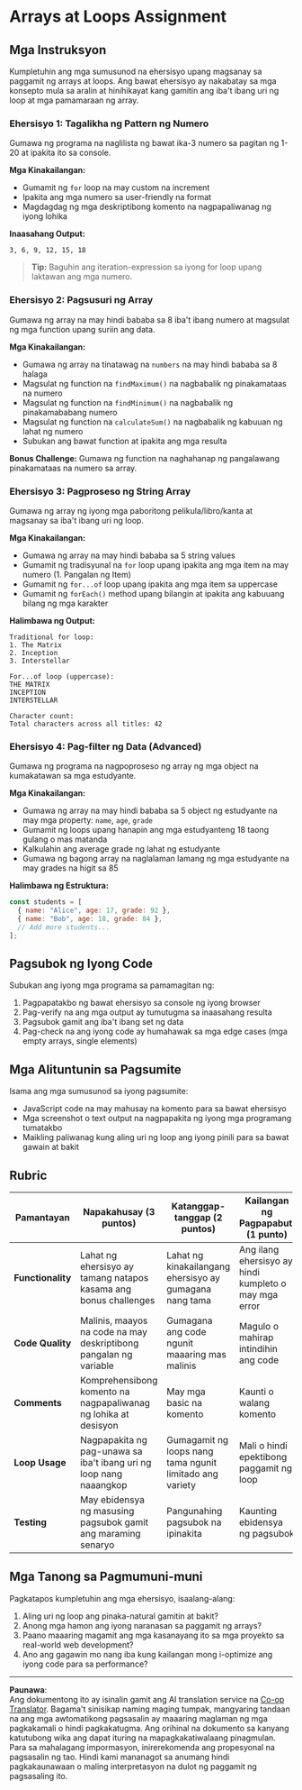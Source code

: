 <!--
CO_OP_TRANSLATOR_METADATA:
{
  "original_hash": "8abcada0534e0fb3a7556ea3c5a2a8a4",
  "translation_date": "2025-10-22T15:18:27+00:00",
  "source_file": "2-js-basics/4-arrays-loops/assignment.md",
  "language_code": "tl"
}
-->
# Arrays at Loops Assignment

## Mga Instruksyon

Kumpletuhin ang mga sumusunod na ehersisyo upang magsanay sa paggamit ng arrays at loops. Ang bawat ehersisyo ay nakabatay sa mga konsepto mula sa aralin at hinihikayat kang gamitin ang iba't ibang uri ng loop at mga pamamaraan ng array.

### Ehersisyo 1: Tagalikha ng Pattern ng Numero
Gumawa ng programa na naglilista ng bawat ika-3 numero sa pagitan ng 1-20 at ipakita ito sa console.

**Mga Kinakailangan:**
- Gumamit ng `for` loop na may custom na increment
- Ipakita ang mga numero sa user-friendly na format
- Magdagdag ng mga deskriptibong komento na nagpapaliwanag ng iyong lohika

**Inaasahang Output:**
```
3, 6, 9, 12, 15, 18
```

> **Tip:** Baguhin ang iteration-expression sa iyong for loop upang laktawan ang mga numero.

### Ehersisyo 2: Pagsusuri ng Array
Gumawa ng array na may hindi bababa sa 8 iba't ibang numero at magsulat ng mga function upang suriin ang data.

**Mga Kinakailangan:**
- Gumawa ng array na tinatawag na `numbers` na may hindi bababa sa 8 halaga
- Magsulat ng function na `findMaximum()` na nagbabalik ng pinakamataas na numero
- Magsulat ng function na `findMinimum()` na nagbabalik ng pinakamababang numero  
- Magsulat ng function na `calculateSum()` na nagbabalik ng kabuuan ng lahat ng numero
- Subukan ang bawat function at ipakita ang mga resulta

**Bonus Challenge:** Gumawa ng function na naghahanap ng pangalawang pinakamataas na numero sa array.

### Ehersisyo 3: Pagproseso ng String Array
Gumawa ng array ng iyong mga paboritong pelikula/libro/kanta at magsanay sa iba't ibang uri ng loop.

**Mga Kinakailangan:**
- Gumawa ng array na may hindi bababa sa 5 string values
- Gumamit ng tradisyunal na `for` loop upang ipakita ang mga item na may numero (1. Pangalan ng Item)
- Gumamit ng `for...of` loop upang ipakita ang mga item sa uppercase
- Gumamit ng `forEach()` method upang bilangin at ipakita ang kabuuang bilang ng mga karakter

**Halimbawa ng Output:**
```
Traditional for loop:
1. The Matrix
2. Inception
3. Interstellar

For...of loop (uppercase):
THE MATRIX
INCEPTION
INTERSTELLAR

Character count:
Total characters across all titles: 42
```

### Ehersisyo 4: Pag-filter ng Data (Advanced)
Gumawa ng programa na nagpoproseso ng array ng mga object na kumakatawan sa mga estudyante.

**Mga Kinakailangan:**
- Gumawa ng array na may hindi bababa sa 5 object ng estudyante na may mga property: `name`, `age`, `grade`
- Gumamit ng loops upang hanapin ang mga estudyanteng 18 taong gulang o mas matanda
- Kalkulahin ang average grade ng lahat ng estudyante
- Gumawa ng bagong array na naglalaman lamang ng mga estudyante na may grades na higit sa 85

**Halimbawa ng Estruktura:**
```javascript
const students = [
  { name: "Alice", age: 17, grade: 92 },
  { name: "Bob", age: 18, grade: 84 },
  // Add more students...
];
```

## Pagsubok ng Iyong Code

Subukan ang iyong mga programa sa pamamagitan ng:
1. Pagpapatakbo ng bawat ehersisyo sa console ng iyong browser
2. Pag-verify na ang mga output ay tumutugma sa inaasahang resulta
3. Pagsubok gamit ang iba't ibang set ng data
4. Pag-check na ang iyong code ay humahawak sa mga edge cases (mga empty arrays, single elements)

## Mga Alituntunin sa Pagsumite

Isama ang mga sumusunod sa iyong pagsumite:
- JavaScript code na may mahusay na komento para sa bawat ehersisyo
- Mga screenshot o text output na nagpapakita ng iyong mga programang tumatakbo
- Maikling paliwanag kung aling uri ng loop ang iyong pinili para sa bawat gawain at bakit

## Rubric

| Pamantayan | Napakahusay (3 puntos) | Katanggap-tanggap (2 puntos) | Kailangan ng Pagpapabuti (1 punto) |
| -------- | -------------------- | ------------------- | --------------------------- |
| **Functionality** | Lahat ng ehersisyo ay tamang natapos kasama ang bonus challenges | Lahat ng kinakailangang ehersisyo ay gumagana nang tama | Ang ilang ehersisyo ay hindi kumpleto o may mga error |
| **Code Quality** | Malinis, maayos na code na may deskriptibong pangalan ng variable | Gumagana ang code ngunit maaaring mas malinis | Magulo o mahirap intindihin ang code |
| **Comments** | Komprehensibong komento na nagpapaliwanag ng lohika at desisyon | May mga basic na komento | Kaunti o walang komento |
| **Loop Usage** | Nagpapakita ng pag-unawa sa iba't ibang uri ng loop nang naaangkop | Gumagamit ng loops nang tama ngunit limitado ang variety | Mali o hindi epektibong paggamit ng loop |
| **Testing** | May ebidensya ng masusing pagsubok gamit ang maraming senaryo | Pangunahing pagsubok na ipinakita | Kaunting ebidensya ng pagsubok |

## Mga Tanong sa Pagmumuni-muni

Pagkatapos kumpletuhin ang mga ehersisyo, isaalang-alang:
1. Aling uri ng loop ang pinaka-natural gamitin at bakit?
2. Anong mga hamon ang iyong naranasan sa paggamit ng arrays?
3. Paano maaaring magamit ang mga kasanayang ito sa mga proyekto sa real-world web development?
4. Ano ang gagawin mo nang iba kung kailangan mong i-optimize ang iyong code para sa performance?

---

**Paunawa**:  
Ang dokumentong ito ay isinalin gamit ang AI translation service na [Co-op Translator](https://github.com/Azure/co-op-translator). Bagama't sinisikap naming maging tumpak, mangyaring tandaan na ang mga awtomatikong pagsasalin ay maaaring maglaman ng mga pagkakamali o hindi pagkakatugma. Ang orihinal na dokumento sa kanyang katutubong wika ang dapat ituring na mapagkakatiwalaang pinagmulan. Para sa mahalagang impormasyon, inirerekomenda ang propesyonal na pagsasalin ng tao. Hindi kami mananagot sa anumang hindi pagkakaunawaan o maling interpretasyon na dulot ng paggamit ng pagsasaling ito.